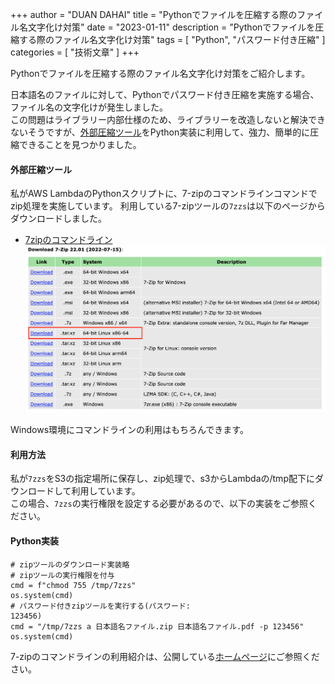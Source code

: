 +++
author = "DUAN DAHAI"
title = "Pythonでファイルを圧縮する際のファイル名文字化け対策"
date = "2023-01-11"
description = "Pythonでファイルを圧縮する際のファイル名文字化け対策"
tags = [
    "Python",
    "パスワード付き圧縮"
    ]
categories = [
    "技術文章"
]
+++

Pythonでファイルを圧縮する際のファイル名文字化け対策をご紹介します。  

日本語名のファイルに対して、Pythonでパスワード付き圧縮を実施する場合、ファイル名の文字化けが発生しました。  
この問題はライブラリー内部仕様のため、ライブラリーを改造しないと解決できないそうですが、[外部圧縮ツール](https://sevenzip.osdn.jp)をPython実装に利用して、強力、簡単的に圧縮できることを見つかりました。

#### 外部圧縮ツール
私がAWS LambdaのPythonスクリプトに、7-zipのコマンドラインコマンドでzip処理を実施しています。
利用している7-zipツールの`7zzs`は以下のページからダウンロードしました。
+ [7zipのコマンドライン](https://www.7-zip.org/download.html)  
![ステートマシン](20230111-7zip-download.png)

Windows環境にコマンドラインの利用はもちろんできます。

#### 利用方法
私が`7zzs`をS3の指定場所に保存し、zip処理で、s3からLambdaの/tmp配下にダウンロードして利用しています。  
この場合、`7zzs`の実行権限を設定する必要があるので、以下の実装をご参照ください。

#### Python実装
```
# zipツールのダウンロード実装略
# zipツールの実行権限を付与
cmd = f"chmod 755 /tmp/7zzs"
os.system(cmd)
# パスワード付きzipツールを実行する(パスワード:
123456)
cmd = "/tmp/7zzs a 日本語名ファイル.zip 日本語名ファイル.pdf -p 123456"
os.system(cmd)
```

7-zipのコマンドラインの利用紹介は、公開している[ホームページ](https://sevenzip.osdn.jp/chm/cmdline/index.htm)にご参照ください。